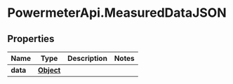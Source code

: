 # PowermeterApi.MeasuredDataJSON

## Properties

Name | Type | Description | Notes
------------ | ------------- | ------------- | -------------
**data** | [**Object**](.md) |  | 


